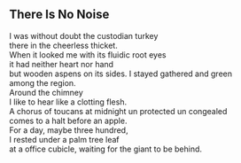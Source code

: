 There Is No Noise
-----------------
I was without doubt the custodian turkey  
there in the cheerless thicket.  
When it looked me with its fluidic root eyes  
it had neither heart nor hand  
but wooden aspens on its sides. I stayed gathered and green  
among the region.  
Around the chimney  
I like to hear like a clotting flesh.  
A chorus of toucans at midnight un protected un congealed  
comes to a halt before an apple.  
For a day, maybe three hundred,  
I rested under a palm tree leaf  
at a office cubicle, waiting for the giant to be behind.  
